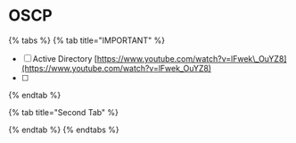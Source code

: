 # OSCP

{% tabs %}
{% tab title="IMPORTANT" %}
* [ ] Active Directory     [https://www.youtube.com/watch?v=lFwek\_OuYZ8](https://www.youtube.com/watch?v=lFwek_OuYZ8)
* [ ] 
{% endtab %}

{% tab title="Second Tab" %}

{% endtab %}
{% endtabs %}

